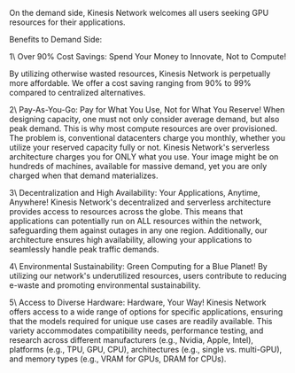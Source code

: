 On the demand side, Kinesis Network welcomes all users seeking GPU resources for their applications.

Benefits to Demand Side:

1\ Over 90% Cost Savings: Spend Your Money to Innovate, Not to Compute!

By utilizing otherwise wasted resources, Kinesis Network is perpetually more affordable. We offer a cost saving ranging from 90% to 99% compared to centralized alternatives.

2\ Pay-As-You-Go: Pay for What You Use, Not for What You Reserve! 
When designing capacity, one must not only consider average demand, but also peak demand. This is why most compute resources are over provisioned. The problem is, conventional datacenters charge you monthly, whether you utilize your reserved capacity fully or not. Kinesis Network's serverless architecture charges you for ONLY what you use. Your image might be on hundreds of machines, available for massive demand, yet you are only charged when that demand materializes.

3\ Decentralization and High Availability: Your Applications, Anytime, Anywhere! 
Kinesis Network's decentralized and serverless architecture provides access to resources across the globe. This means that applications can potentially run on ALL resources within the network, safeguarding them against outages in any one region. Additionally, our architecture ensures high availability, allowing your applications to seamlessly handle peak traffic demands.

4\ Environmental Sustainability: Green Computing for a Blue Planet! 
By utilizing our network's underutilized resources, users contribute to reducing e-waste and promoting environmental sustainability.

5\ Access to Diverse Hardware: Hardware, Your Way!
Kinesis Network offers access to a wide range of options for specific applications, ensuring that the models required for unique use cases are readily available. This variety accommodates compatibility needs, performance testing, and research across different manufacturers (e.g., Nvidia, Apple, Intel), platforms (e.g., TPU, GPU, CPU), architectures (e.g., single vs. multi-GPU), and memory types (e.g., VRAM for GPUs, DRAM for CPUs).
